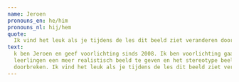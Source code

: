 ```yaml
---
name: Jeroen
pronouns_en: he/him
pronouns_nl: hij/hem
quote:
  Ik vind het leuk als je tijdens de les dit beeld ziet veranderen doordat ze met elkaar in gesprek gaan. 
text:
  k ben Jeroen en geef voorlichting sinds 2008. Ik ben voorlichting gaan geven omdat ik het belangrijk vind om
  leerlingen een meer realistisch beeld te geven en het stereotype beeld wat je op tv ziet en hun vooroordelen te
  doorbreken. Ik vind het leuk als je tijdens de les dit beeld ziet veranderen doordat ze met elkaar in gesprek gaan.
---
```

